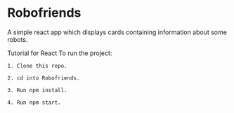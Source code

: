 # Robofriends
A simple react app which displays cards containing information about some robots.

Tutorial for React To run the project:

	1. Clone this repo.

	2. cd into Robofriends.

	3. Run npm install.

	4. Run npm start.
